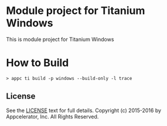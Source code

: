 # Module project for Titanium Windows

This is module project for Titanium Windows

# How to Build

```
> appc ti build -p windows --build-only -l trace
```

## License

See the [LICENSE](../LICENSE.md) text for full details.
Copyright (c) 2015-2016 by Appcelerator, Inc. All Rights Reserved.
